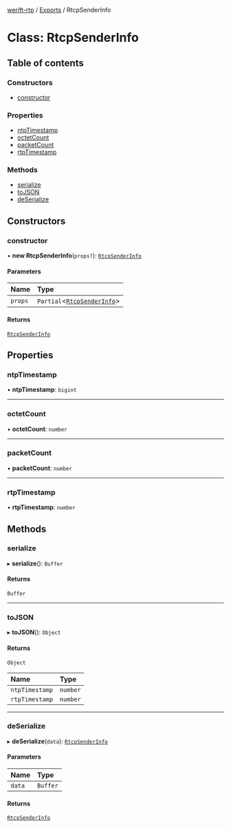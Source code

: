 [werift-rtp](../README.md) / [Exports](../modules.md) / RtcpSenderInfo

# Class: RtcpSenderInfo

## Table of contents

### Constructors

- [constructor](RtcpSenderInfo.md#constructor)

### Properties

- [ntpTimestamp](RtcpSenderInfo.md#ntptimestamp)
- [octetCount](RtcpSenderInfo.md#octetcount)
- [packetCount](RtcpSenderInfo.md#packetcount)
- [rtpTimestamp](RtcpSenderInfo.md#rtptimestamp)

### Methods

- [serialize](RtcpSenderInfo.md#serialize)
- [toJSON](RtcpSenderInfo.md#tojson)
- [deSerialize](RtcpSenderInfo.md#deserialize)

## Constructors

### constructor

• **new RtcpSenderInfo**(`props?`): [`RtcpSenderInfo`](RtcpSenderInfo.md)

#### Parameters

| Name | Type |
| :------ | :------ |
| `props` | `Partial`\<[`RtcpSenderInfo`](RtcpSenderInfo.md)\> |

#### Returns

[`RtcpSenderInfo`](RtcpSenderInfo.md)

## Properties

### ntpTimestamp

• **ntpTimestamp**: `bigint`

___

### octetCount

• **octetCount**: `number`

___

### packetCount

• **packetCount**: `number`

___

### rtpTimestamp

• **rtpTimestamp**: `number`

## Methods

### serialize

▸ **serialize**(): `Buffer`

#### Returns

`Buffer`

___

### toJSON

▸ **toJSON**(): `Object`

#### Returns

`Object`

| Name | Type |
| :------ | :------ |
| `ntpTimestamp` | `number` |
| `rtpTimestamp` | `number` |

___

### deSerialize

▸ **deSerialize**(`data`): [`RtcpSenderInfo`](RtcpSenderInfo.md)

#### Parameters

| Name | Type |
| :------ | :------ |
| `data` | `Buffer` |

#### Returns

[`RtcpSenderInfo`](RtcpSenderInfo.md)
